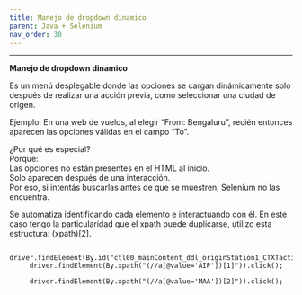 ```yaml
---
title: Manejo de dropdown dinamico
parent: Java + Selenium
nav_order: 30
---
```



************

**Manejo de dropdown dinamico**  

Es un menú desplegable donde las opciones se cargan dinámicamente solo después de realizar una acción previa, como seleccionar una ciudad de origen.  

Ejemplo: En una web de vuelos, al elegir “From: Bengaluru”, recién entonces aparecen las opciones válidas en el campo “To”.  

¿Por qué es especial?  
Porque:  
Las opciones no están presentes en el HTML al inicio.  
Solo aparecen después de una interacción.  
Por eso, si intentás buscarlas antes de que se muestren, Selenium no las encuentra.  


Se automatiza identificando cada elemento e interactuando con él. En este caso tengo la particularidad que el xpath puede duplicarse, utilizo esta estructura:  (xpath)[2].

		 driver.findElement(By.id("ctl00_mainContent_ddl_originStation1_CTXTaction")).click();  
		 driver.findElement(By.xpath("(//a[@value='AIP'])[1]")).click();  

		 driver.findElement(By.xpath("(//a[@value='MAA'])[2]")).click();  


